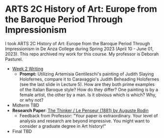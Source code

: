 # ARTS 2C History of Art: Europe from the Baroque Period Through Impressionism

I took ARTS 2C History of Art: Europe from the Baroque Period Through Impressionism in De Anza College during Spring 2023 (April 10 - June 01, 2023). This repo archived my work for this course. My professor is Deborah Pasturel.
* [Week 2 Writing](ARTS2CWeek2Writing.pdf)
  * **Prompt:** Utilizing Artemisia Gentileschi's painting of Judith Slaying Holofernes, compare it to Caravaggio's Judith Beheading Holofernes (see the last slide in Lecture 5). How are they both prime examples of the Italian Baroque style? How do they differ? One painting is by a female artist, the other by a man. Is it obvious which is which? Why, or why not? 
* Midterm TBD
* **Research Paper**: [The Thinker / Le Penseur (1881) by Auguste Rodin](ARTS2CPaper.pdf)
  * Feedback from Professor: "Your paper is extraordinary. Your level of analysis and research are beyond impressive. You might want to consider a graduate degree in Art history!"
* Final TBD
